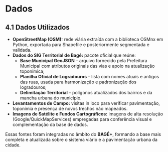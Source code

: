 # Dados

## 4.1 Dados Utilizados

- **OpenStreetMap (OSM):** rede viária extraída com a biblioteca OSMnx em Python, exportada para Shapefile e posteriormente segmentada e validada.  
- **Dados do SIG Territorial de Bagé:** pacote oficial que reúne:
  - **Base Municipal GeoJSON** – arquivo fornecido pela Prefeitura Municipal com atributos originais das vias e apoio na atualização toponímica;  
  - **Planilha Oficial de Logradouros** – lista com nomes atuais e antigos das ruas, usada para harmonização e padronização dos logradouros;  
  - **Delimitação Territorial** – polígonos atualizados dos bairros e da mancha urbana do município.  
- **Levantamentos de Campo:** visitas in loco para verificar pavimentação, toponímia e presença de novos trechos não mapeados.  
- **Imagens de Satélite e Fundos Cartográficos:** imagens de alta resolução (Google/QuickMapServices) empregadas para conferência visual e complementação da base de dados.  

Essas fontes foram integradas no âmbito do **BAGÉ+**, formando a base mais completa e atualizada sobre o sistema viário e a pavimentação urbana da cidade.
 




